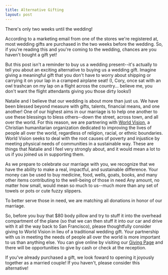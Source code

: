 ```yaml
---
title: Alternative Gifting
layout: post
---
```


There's only two weeks until the wedding! 

According to a marketing email from one of the stores we're registered at, most wedding gifts are purchased in the two weeks before the wedding. So, if you're reading this and you're coming to the wedding, chances are you haven't bought a gift yet! 

But this post isn't a reminder to buy us a wedding present--it's actually to tell you about an exciting alternative to buying us a wedding gift. Imagine giving a meaningful gift that you don't have to worry about shipping or carrying it on your lap in a cramped airplane seat! (I, Cory, once sat with an owl trashcan on my lap on a flight across the country...
believe me, you don't want the flight attendants giving you those dirty looks!) 

Natalie and I believe that our wedding is about more than just us. 
We have been blessed beyond measure with gifts, talents, financial means, and one another!
One of our highest aims in our marriage is to help one another to use these blessings to bless others--down the street, 
across town, and all over the world. For this reason, we are partnering with <a href="http://www.worldvision.org/">World Vision</a>,
a Christian humanitarian organization dedicated to improving the lives of people all over the world, regardless of religion,
racial, or ethnic boundaries. World Vision seeks to deal with the root causes of poverty and injustice by meeting physical
needs of communities in a sustainable way. These are things that Natalie and I feel very strongly about, and it would
mean a lot to us if you joined us in supporting them.

As we prepare to celebrate our marriage with you, we recognize that we have the ability to make a real, impactful, and sustainable difference.
Your money can be used to buy
medicine, food, wells, goats, books, and many other items contributing to the well-being of those in need
Any amount, no matter how small, would mean so much to us--much more than any set of towels or pots or cute fuzzy slippers.

To better serve those in need, we are matching all donations in honor of our marriage. 

So, before you buy that $80 body pillow and try to stuff it into the overhead compartment of the plane (so that we can then stuff it into our car and drive with it all the way back to San Francisco), please thoughtfully
consider giving to World Vision in lieu of a traditional wedding gift. Your partnership with us in meeting the needs of people
all over the world is more important to us than anything else. You can give online by visiting our <a href="../registries/">Giving Page</a>
and there will be opportunities to give by cash or check at the reception.

If you've already purchased a gift, we look foward to opening it joyously together as a married couple! If you haven't, please consider this alternative!

